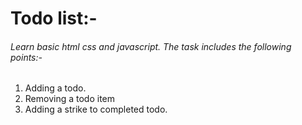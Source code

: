 # Todo list:-

###### Learn basic html css and javascript. The task includes the following points:-

1. Adding a todo.
2. Removing a todo item
3. Adding a strike to completed todo.
